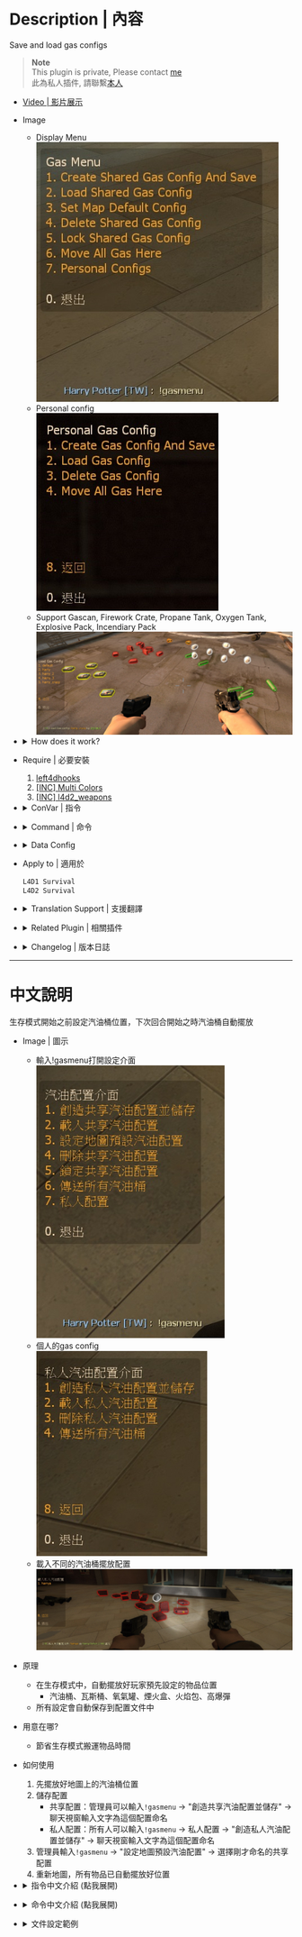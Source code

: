 # Description | 內容
Save and load gas configs

> __Note__ <br/>
This plugin is private, Please contact [me](https://github.com/fbef0102/Game-Private_Plugin#私人插件列表-private-plugins-list)<br/>
此為私人插件, 請聯繫[本人](https://github.com/fbef0102/Game-Private_Plugin#私人插件列表-private-plugins-list)

* [Video | 影片展示](https://youtu.be/78Ed0eMKk1U)

* Image
	* Display Menu
    <br/>![l4d_survival_GasConfig_1](image/l4d_survival_GasConfig_1.jpg)
	* Personal config
    <br/>![l4d_survival_GasConfig_2](image/l4d_survival_GasConfig_2.jpg)
	* Support Gascan, Firework Crate, Propane Tank, Oxygen Tank, Explosive Pack, Incendiary Pack
    <br/>![l4d_survival_GasConfig_3](image/l4d_survival_GasConfig_3.jpg)

* <details><summary>How does it work?</summary>

	1. Play survival map, take and place items on the map before survival begins
        *  Gascan, Firework Crate, Propane Tank, Oxygen Tank, Explosive Pack, Incendiary Pack
    2. Save Gas Config
        * Shared：Admin types ```!gasmenu``` -> "Create Shared Gas Config And Save" -> type in chatbox to name the config -> saved
        * Private：Everyone ```!gasmenu``` -> "Personal Configs" -> "Create Gas Config And Save" -> type in chatbox to name the config -> saved
    3. Admin types ```!gasmenu``` -> "Load  Shared Gas Config" -> Choose any config
    4. Restart map, all items has been placed automatically
</details>

* Require | 必要安裝
	1. [left4dhooks](https://forums.alliedmods.net/showthread.php?t=321696)
	2. [[INC] Multi Colors](https://github.com/fbef0102/L4D1_2-Plugins/releases/tag/Multi-Colors)
    3. [[INC] l4d2_weapons](/L4D_插件/Require_檔案/scripting/include/l4d2_weapons.inc)

* <details><summary>ConVar | 指令</summary>

    * cfg/sourcemod/l4d_survival_GasConfig.cfg
        ```php
        // Max number of shared gas setups to allow per map
        l4d_survival_GasConfig_shared_limit "10"

        // Max number of personal gas setups to allow per map (0=Not Allow any personal gas setups)
        l4d_survival_GasConfig_personal_limit "5"

        // Players with these flags have access to use ADM gas menu
        l4d_survival_GasConfig_adm_menu_flag "z"

        // Players with these flags have access to use "Lock gas config" menu
        l4d_survival_GasConfig_adm_lock_flag "z"
        ```
</details>

* <details><summary>Command | 命令</summary>
    
    * **Loads the gas menu**
        ```php
        sm_gasmenu
        ```
    
    * **Moves all the gascans to the player**
        ```php
        sm_gashere
        ```
</details>

* <details><summary>Data Config</summary>

	* Auto create files in [data/GasConfigs](data/GasConfigs) folder to save gas config
    * Don't try to modify unless you know what you are doing
</details>

* Apply to | 適用於
    ```
    L4D1 Survival
    L4D2 Survival
    ```

* <details><summary>Translation Support | 支援翻譯</summary>

	```
	English
	繁體中文
	简体中文
	```
</details>

* <details><summary>Related Plugin | 相關插件</summary>

	1. [l4d_survival_setup](/L4D_插件/Survival_生存模式/l4d_survival_setup): Set up weapon slots before survival starts
        > 生存模式開始之前設定自己想要拿取的武器與物品，下次回合開始之時會自動裝備

    2. [l4d_Teleport_Item](/L4D_插件/Survival_生存模式/l4d_Teleport_Item): Open Menu to teleport items on the map.
        > 打開選單傳送地圖上所有物品到身邊
</details>

* <details><summary>Changelog | 版本日誌</summary>

    * v1.2h (2023-1-26)
        * Add "Locked Shared Gas Config", if the config is locked, anyone can not delete that config.
        * Add a convar ```l4d_survival_GasConfig_adm_lock_flag "z"```, Players with these flags have access to use "Lock gas config" menu
        * Translation Support

    * v1.1h (2022-12-7)
        * Add personal gas config
        * Fix memory leak

    * v1.0h (2022-11-29)
	    * Remake code
		* Convert code to latest syntax
		* Changes to fix warnings when compiling on SourceMod 1.11.
        * Support Gascan, Firework Crate, Propane Tank, Oxygen Tank, Explosive Pack, Incendiary Pack
        * Fix errors

    * v1.0
        * [Original Plugin by khan](https://github.com/graviti666/Some-Plugins/tree/master/Gas%20Configs)
</details>

- - - -
# 中文說明
生存模式開始之前設定汽油桶位置，下次回合開始之時汽油桶自動擺放

* Image | 圖示
	* 輸入!gasmenu打開設定介面
    <br/>![l4d_survival_GasConfig_4](image/l4d_survival_GasConfig_4.jpg)
	* 個人的gas config
    <br/>![l4d_survival_GasConfig_5](image/l4d_survival_GasConfig_5.jpg)
	* 載入不同的汽油桶擺放配置
    <br/>![l4d_survival_GasConfig_6](image/l4d_survival_GasConfig_6.jpg)

* 原理
    * 在生存模式中，自動擺放好玩家預先設定的物品位置
        * 汽油桶、瓦斯桶、氧氣罐、煙火盒、火焰包、高爆彈
    * 所有設定會自動保存到配置文件中

* 用意在哪?
    * 節省生存模式搬運物品時間

* 如何使用
    1. 先擺放好地圖上的汽油桶位置
    2. 儲存配置
        * 共享配置：管理員可以輸入```!gasmenu``` -> "創造共享汽油配置並儲存" -> 聊天視窗輸入文字為這個配置命名
        * 私人配置：所有人可以輸入```!gasmenu``` -> 私人配置 -> "創造私人汽油配置並儲存" -> 聊天視窗輸入文字為這個配置命名
    3. 管理員輸入```!gasmenu``` -> "設定地圖預設汽油配置" -> 選擇剛才命名的共享配置
    4. 重新地圖，所有物品已自動擺放好位置

* <details><summary>指令中文介紹 (點我展開)</summary>

    * cfg/sourcemod/l4d_survival_GasConfig.cfg
        ```php
        // 一張地圖內，最多的"共享汽油配置"數量
        l4d_survival_GasConfig_shared_limit "10"

        // 一張地圖內，每一位玩家最多的"私人汽油配置"數量 (0=不允許任何私人配置)
        l4d_survival_GasConfig_personal_limit "5"

        // 擁有這些權限的玩家，才可以輸入看到選單上更多的設置 (留白 = 任何人都能, -1: 無人)
        l4d_survival_GasConfig_adm_menu_flag "z"

        // 擁有這些權限的玩家，才可以鎖定並刪除 "共享汽油配置" (留白 = 任何人都能, -1: 無人)
        l4d_survival_GasConfig_adm_lock_flag "z"
        ```
</details>

* <details><summary>命令中文介紹 (點我展開)</summary>
    
    * **打開選單**
        ```php
        sm_gasmenu
        ```
    
    * **將所有汽油桶傳送到玩家身上**
        ```php
        sm_gashere
        ```
</details>

* <details><summary>文件設定範例</summary>

	* 此插件會自動創建文件於[data/GasConfigs](data/GasConfigs)資料夾，用來儲存玩家的物資擺放設定
    * 沒事別改動文件除非你知道這是在幹嗎
</details>


